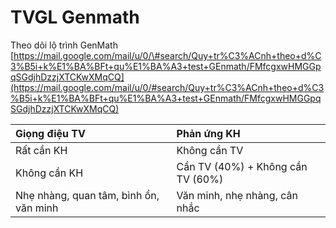 # TVGL Genmath

Theo dõi lộ trình GenMath [https://mail.google.com/mail/u/0/\#search/Quy+tr%C3%ACnh+theo+d%C3%B5i+k%E1%BA%BFt+qu%E1%BA%A3+test+GEnmath/FMfcgxwHMGGpqSGdjhDzzjXTCKwXMqCQ](https://mail.google.com/mail/u/0/#search/Quy+tr%C3%ACnh+theo+d%C3%B5i+k%E1%BA%BFt+qu%E1%BA%A3+test+GEnmath/FMfcgxwHMGGpqSGdjhDzzjXTCKwXMqCQ)

| Giọng điệu TV | Phản ứng KH |
| :--- | :--- |
| Rất cần KH | Không cần TV |
| Không cần KH | Cần TV \(40%\) + Không cần TV \(60%\) |
| Nhẹ nhàng, quan tâm, bình ổn, văn minh | Văn minh, nhẹ nhàng, cân nhắc |

